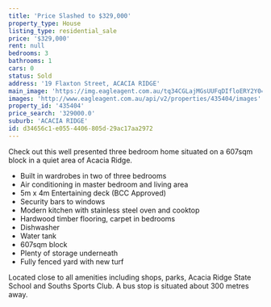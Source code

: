 ```yaml
---
title: 'Price Slashed to $329,000'
property_type: House
listing_type: residential_sale
price: '$329,000'
rent: null
bedrooms: 3
bathrooms: 1
cars: 0
status: Sold
address: '19 Flaxton Street, ACACIA RIDGE'
main_image: 'https://img.eagleagent.com.au/tq34CGLajMGsUUFqDIfloERY2Y0=/1280x854/smart/https://s3-us-west-2.amazonaws.com/eagleagent-orig/images/6824198/116354075-image-M.jpg'
images: 'http://www.eagleagent.com.au/api/v2/properties/435404/images'
property_id: '435404'
price_search: '329000.0'
suburb: 'ACACIA RIDGE'
id: d34656c1-e055-4406-805d-29ac17aa2972
---
```

Check out this well presented three bedroom home situated on a 607sqm block in a quiet area of Acacia Ridge.

*  Built in wardrobes in two of three bedrooms
*  Air conditioning in master bedroom and living area
*  5m x 4m Entertaining deck (BCC Approved)
*  Security bars to windows
*  Modern kitchen with stainless steel oven and cooktop
*  Hardwood timber flooring, carpet in bedrooms
*  Dishwasher
*  Water tank
*  607sqm block
*  Plenty of storage underneath
*  Fully fenced yard with new turf

Located close to all amenities including shops, parks, Acacia Ridge State School and Souths Sports Club. A bus stop is situated about 300 metres away.